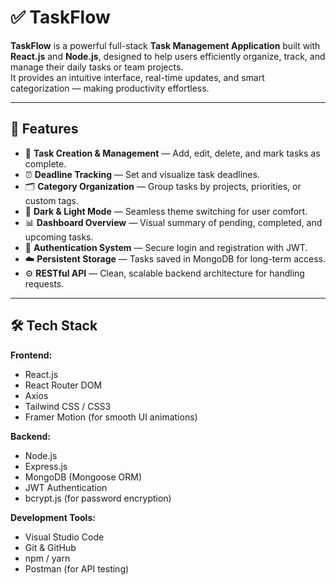 # ✅ TaskFlow

**TaskFlow** is a powerful full-stack **Task Management Application** built with **React.js** and **Node.js**, designed to help users efficiently organize, track, and manage their daily tasks or team projects.  
It provides an intuitive interface, real-time updates, and smart categorization — making productivity effortless.

---

## 🚀 Features

- 🧾 **Task Creation & Management** — Add, edit, delete, and mark tasks as complete.
- ⏰ **Deadline Tracking** — Set and visualize task deadlines.
- 🗂️ **Category Organization** — Group tasks by projects, priorities, or custom tags.
- 🌙 **Dark & Light Mode** — Seamless theme switching for user comfort.
- 📊 **Dashboard Overview** — Visual summary of pending, completed, and upcoming tasks.
- 🔐 **Authentication System** — Secure login and registration with JWT.
- ☁️ **Persistent Storage** — Tasks saved in MongoDB for long-term access.
- ⚙️ **RESTful API** — Clean, scalable backend architecture for handling requests.

---

## 🛠️ Tech Stack

**Frontend:**
- React.js
- React Router DOM
- Axios
- Tailwind CSS / CSS3
- Framer Motion (for smooth UI animations)

**Backend:**
- Node.js
- Express.js
- MongoDB (Mongoose ORM)
- JWT Authentication
- bcrypt.js (for password encryption)

**Development Tools:**
- Visual Studio Code
- Git & GitHub
- npm / yarn
- Postman (for API testing)



